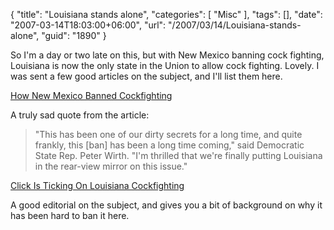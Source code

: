 {
	"title": "Louisiana stands alone",
	"categories": [
		"Misc"
	],
	"tags": [],
	"date": "2007-03-14T18:03:00+06:00",
	"url": "/2007/03/14/Louisiana-stands-alone",
	"guid": "1890"
}

So I'm a day or two late on this, but with New Mexico banning cock fighting, Louisiana is now the only state in the Union to allow cock fighting. Lovely. I was sent a few good articles on the subject, and I'll list them here.

<a href="http://www.msnbc.msn.com/id/17584419/site/newsweek/?GT1=9145">How New Mexico Banned Cockfighting</a>

A truly sad quote from the article:

<blockquote>
"This has been one of our dirty secrets for a long time, and quite frankly, this [ban] has been a long time coming," said Democratic State Rep. Peter Wirth. "I'm thrilled that we're finally putting Louisiana in the rear-view mirror on this issue."
</blockquote>

<a href="http://www.bayoubuzz.com/News/Louisiana/Government/Clock_Is_Ticking_On_Louisiana_Cockfighting__3076.asp">Click Is Ticking On Louisiana Cockfighting</a>

A good editorial on the subject, and gives you a bit of background on why it has been hard to ban it here.